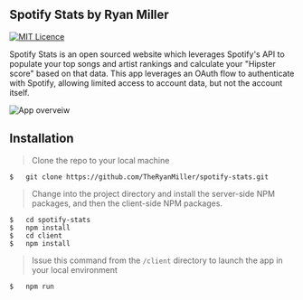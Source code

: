 ## Spotify Stats by Ryan Miller  
[![MIT Licence](https://badges.frapsoft.com/os/mit/mit.svg?v=103)](https://opensource.org/licenses/mit-license.php)  

Spotify Stats is an open sourced website which leverages Spotify's API to populate your top songs and artist rankings and calculate your "Hipster score" based on that data. This app leverages an OAuth flow to authenticate with Spotify, allowing limited access to account data, but not the account itself. 

<img src="http://g.recordit.co/voJQipdxtx.gif"
     alt="App overveiw"
     style="margin-right: 10px;" />  
  

## Installation

> Clone the repo to your local machine
```
$   git clone https://github.com/TheRyanMiller/spotify-stats.git
```
> Change into the project directory and install the server-side NPM packages, and then the client-side NPM packages.
```
$   cd spotify-stats
$   npm install
$   cd client
$   npm install
```
> Issue this command from the `/client` directory to launch the app in your local environment
```
$   npm run
```
